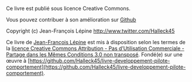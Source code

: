 Ce livre est publié sous licence Creative Commons.

Vous pouvez contribuer à son amélioration sur [Github](http://wwww.github.com/Halleck45/book-bdd)

Copyright (c) Jean-François Lépine <http://www.twitter.com/Halleck45>

Ce livre de [Jean-François Lépine](http://communiquez.lepine.pro) est mis à disposition selon les termes de la [licence Creative Commons Attribution - Pas d’Utilisation Commerciale - Partage dans les Mêmes Conditions 3.0 non transposé](http://creativecommons.org/licenses/by-nc-sa/3.0/deed.fr).
Fondé(e) sur une œuvre à [https://github.com/Halleck45/livre-developpement-pilote-comportement](https://github.com/Halleck45/livre-developpement-pilote-comportement).
